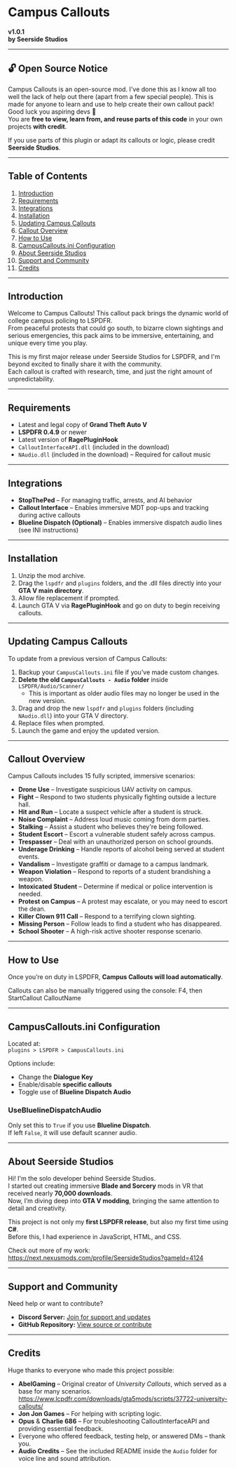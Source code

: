 # Campus Callouts  
**v1.0.1**  
**by Seerside Studios**  

---

## 🔓 Open Source Notice

Campus Callouts is an open-source mod. I've done this as I know all too well the lack of help out there (apart from a few special people). This is made for anyone to learn and use to help create their own callout pack! Good luck you aspiring devs 🥺  
You are **free to view, learn from, and reuse parts of this code** in your own projects **with credit**.

If you use parts of this plugin or adapt its callouts or logic, please credit **Seerside Studios**.  

---

## Table of Contents  
1. [Introduction](#introduction)  
2. [Requirements](#requirements)  
3. [Integrations](#integrations)  
4. [Installation](#installation)  
5. [Updating Campus Callouts](#updating-campus-callouts)  
6. [Callout Overview](#callout-overview)  
7. [How to Use](#how-to-use)  
8. [CampusCallouts.ini Configuration](#campuscalloutsini-configuration)  
9. [About Seerside Studios](#about-seerside-studios)  
10. [Support and Community](#support-and-community)  
11. [Credits](#credits)  

---

## Introduction

Welcome to Campus Callouts! This callout pack brings the dynamic world of college campus policing to LSPDFR.  
From peaceful protests that could go south, to bizarre clown sightings and serious emergencies, this pack aims to be immersive, entertaining, and unique every time you play.

This is my first major release under Seerside Studios for LSPDFR, and I'm beyond excited to finally share it with the community.  
Each callout is crafted with research, time, and just the right amount of unpredictability.

---

## Requirements

- Latest and legal copy of **Grand Theft Auto V**  
- **LSPDFR 0.4.9** or newer  
- Latest version of **RagePluginHook**  
- `CalloutInterfaceAPI.dll` (included in the download)  
- `NAudio.dll` (included in the download) – Required for callout music  

---

## Integrations

- **StopThePed** – For managing traffic, arrests, and AI behavior  
- **Callout Interface** – Enables immersive MDT pop-ups and tracking during active callouts  
- **Blueline Dispatch (Optional)** – Enables immersive dispatch audio lines (see INI instructions)  

---

## Installation

1. Unzip the mod archive.  
2. Drag the `lspdfr` and `plugins` folders, and the .dll files directly into your **GTA V main directory**.  
3. Allow file replacement if prompted.  
4. Launch GTA V via **RagePluginHook** and go on duty to begin receiving callouts.  

---

## Updating Campus Callouts

To update from a previous version of Campus Callouts:

1. Backup your `CampusCallouts.ini` file if you've made custom changes.  
2. **Delete the old `CampusCallouts - Audio` folder** inside `LSPDFR/Audio/Scanner/`  
   - This is important as older audio files may no longer be used in the new version.  
3. Drag and drop the new `lspdfr` and `plugins` folders (including `NAudio.dll`) into your GTA V directory.  
4. Replace files when prompted.  
5. Launch the game and enjoy the updated version.  

---

## Callout Overview

Campus Callouts includes 15 fully scripted, immersive scenarios:

- **Drone Use** – Investigate suspicious UAV activity on campus.  
- **Fight** – Respond to two students physically fighting outside a lecture hall.  
- **Hit and Run** – Locate a suspect vehicle after a student is struck.  
- **Noise Complaint** – Address loud music coming from dorm parties.  
- **Stalking** – Assist a student who believes they're being followed.  
- **Student Escort** – Escort a vulnerable student safely across campus.  
- **Trespasser** – Deal with an unauthorized person on school grounds.  
- **Underage Drinking** – Handle reports of alcohol being served at student events.  
- **Vandalism** – Investigate graffiti or damage to a campus landmark.  
- **Weapon Violation** – Respond to reports of a student brandishing a weapon.  
- **Intoxicated Student** – Determine if medical or police intervention is needed.  
- **Protest on Campus** – A protest may escalate, or you may need to escort the dean.  
- **Killer Clown 911 Call** – Respond to a terrifying clown sighting.  
- **Missing Person** – Follow leads to find a student who has disappeared.  
- **School Shooter** – A high-risk active shooter response scenario.  

---

## How to Use

Once you’re on duty in LSPDFR, **Campus Callouts will load automatically**.

Callouts can also be manually triggered using the console: F4, then StartCallout CalloutName


---

## CampusCallouts.ini Configuration

Located at:  
`plugins > LSPDFR > CampusCallouts.ini`

Options include:
- Change the **Dialogue Key**  
- Enable/disable **specific callouts**  
- Toggle use of **Blueline Dispatch Audio**  

### UseBluelineDispatchAudio  
Only set this to `True` if you use **Blueline Dispatch**.  
If left `False`, it will use default scanner audio.

---

## About Seerside Studios

Hi! I'm the solo developer behind Seerside Studios.  
I started out creating immersive **Blade and Sorcery** mods in VR that received nearly **70,000 downloads**.  
Now, I’m diving deep into **GTA V modding**, bringing the same attention to detail and creativity.

This project is not only my **first LSPDFR release**, but also my first time using **C#**.  
Before this, I had experience in JavaScript, HTML, and CSS.

Check out more of my work:  
https://next.nexusmods.com/profile/SeersideStudios?gameId=4124

---

## Support and Community

Need help or want to contribute?

- **Discord Server:** [Join for support and updates](https://discord.gg/7ngNaDJbfW)  
- **GitHub Repository:** [View source or contribute](https://github.com/SeersideStudios/CampusCallouts)  

---

## Credits

Huge thanks to everyone who made this project possible:

- **AbelGaming** – Original creator of *University Callouts*, which served as a base for many scenarios.  
  https://www.lcpdfr.com/downloads/gta5mods/scripts/37722-university-callouts/  
- **Jon Jon Games** – For helping with scripting logic.  
- **Opus** & **Charlie 686** – For troubleshooting CalloutInterfaceAPI and providing essential feedback.  
- Everyone who offered feedback, testing help, or answered DMs – thank you.  
- **Audio Credits** – See the included README inside the `Audio` folder for voice line and sound attribution.  

